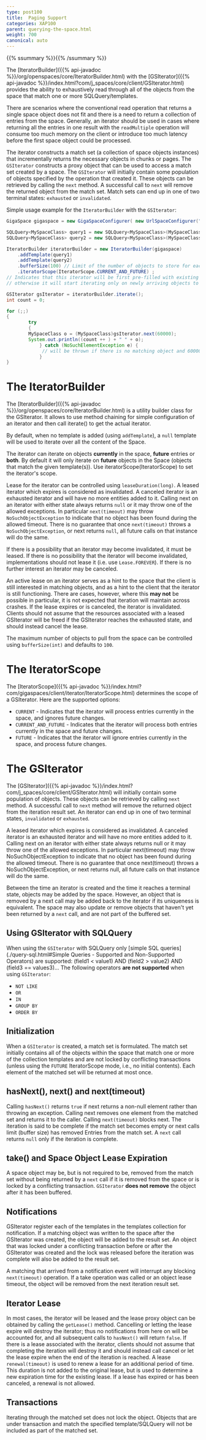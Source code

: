 ```yaml
---
type: post100
title:  Paging Support
categories: XAP100
parent: querying-the-space.html
weight: 700
canonical: auto
---
```


{{% ssummary %}}{{% /ssummary %}}


The [IteratorBuilder]({{% api-javadoc %}}/org/openspaces/core/IteratorBuilder.html) with the [GSIterator]({{% api-javadoc %}}/index.html?com/j_spaces/core/client/GSIterator.html)  provides the ability to exhaustively read through all of the objects from the space that match one or more SQLQuery/templates.

There are scenarios where the conventional read operation that returns a single space object does not fit and there is a need to return a collection of entries from the space. Generally, an iterator should be used in cases where returning all the entries in one result with the `readMultiple` operation will consume too much memory on the client or introduce too much latency before the first space object could be processed.

The iterator constructs a match set (a collection of space objects instances) that incrementally returns the necessary objects in chunks or pages. The `GSIterator` constructs a proxy object that can be used to access a match set created by a space. The `GSIterator` will initially contain some population of objects specified by the operation that created it. These objects can be retrieved by calling the `next` method. A successful call to `next` will remove the returned object from the match set. Match sets can end up in one of two terminal states: `exhausted` or `invalidated`.

Simple usage example for the `IteratorBuilder` with the `GSIterator`:


```java
GigaSpace gigaspace = new GigaSpaceConfigurer( new UrlSpaceConfigurer("jini://*/*/mySpace")).gigaSpace();

SQLQuery<MySpaceClass> query1 = new SQLQuery<MySpaceClass>(MySpaceClass.class,"fName like 'f%'");
SQLQuery<MySpaceClass> query2 = new SQLQuery<MySpaceClass>(MySpaceClass.class,"lName like 'l%'");

IteratorBuilder iteratorBuilder = new IteratorBuilder(gigaspace)
	.addTemplate(query1)
	.addTemplate(query2)
	.bufferSize(100) // Limit of the number of objects to store for each iteration.
	.iteratorScope(IteratorScope.CURRENT_AND_FUTURE) ;
// Indicates that this iterator will be first pre-filled with existing matching objects anf future matching objects,
// otherwise it will start iterating only on newly arriving objects to the space.

GSIterator gsIterator = iteratorBuilder.iterate();
int count = 0;

for (;;)
{
        try
        {
	    MySpaceClass o = (MySpaceClass)gsIterator.next(60000);
	    System.out.println((count ++ ) + " " + o);
            } catch (NoSuchElementException e) {
             // will be thrown if there is no matching object and 60000 ms gone by
            }
}
```

# The IteratorBuilder

The [IteratorBuilder]({{% api-javadoc %}}/org/openspaces/core/IteratorBuilder.html) is a utility builder class for the GSIterator. It allows to use method chaining for simple configuration of an iterator and then call iterate() to get the actual iterator.

By default, when no template is added (using `addTemplate`), a `null` template will be used to iterate over all the content of the Space.

The iterator can iterate on objects **currently** in the space, **future** entries or **both**. By default it will only iterate on **future** objects in the Space (objects that match the given template(s)). Use iteratorScope(IteratorScope) to set the iterator's scope.

Lease for the iterator can be controlled using `leaseDuration(long)`. A leased iterator which expires is considered as invalidated. A canceled iterator is an exhausted iterator and will have no more entities added to it. Calling next on an iterator with either state always returns `null` or it may throw one of the allowed exceptions. In particular `next(timeout)` may throw `NoSuchObjectException` to indicate that no object has been found during the allowed timeout. There is no guarantee that once `next(timeout)` throws a `NoSuchObjectException`, or next returns `null`, all future calls on that instance will do the same.

If there is a possibility that an iterator may become invalidated, it must be leased. If there is no possibility that the iterator will become invalidated, implementations should not lease it (i.e. use `Lease.FOREVER`). If there is no further interest an iterator may be canceled.

An active lease on an iterator serves as a hint to the space that the client is still interested in matching objects, and as a hint to the client that the iterator is still functioning. There are cases, however, where this **may not** be possible in particular, it is not expected that iteration will maintain across crashes. If the lease expires or is canceled, the iterator is invalidated. Clients should not assume that the resources associated with a leased GSIterator will be freed if the GSIterator reaches the exhausted state, and should instead cancel the lease.

The maximum number of objects to pull from the space can be controlled using `bufferSize(int)` and defaults to `100`.

# The IteratorScope

The [IteratorScope]({{% api-javadoc %}}/index.html?com/gigaspaces/client/iterator/IteratorScope.html) determines the scope of a GSIterator. Here are the supported options:

- `CURRENT` - Indicates that the iterator will process entries currently in the space, and ignores future changes.
- `CURRENT_AND_FUTURE` - Indicates that the iterator will process both entries currently in the space and future changes.
- `FUTURE` - Indicates that the iterator will ignore entries currently in the space, and process future changes.

# The GSIterator

The [GSIterator]({{% api-javadoc %}}/index.html?com/j_spaces/core/client/GSIterator.html) will initially contain some population of objects. These objects can be retrieved by calling `next` method. A successful call to `next` method will remove the returned object from the iteration result set. An iterator can end up in one of two terminal states, `invalidated` or `exhausted`.

A leased iterator which expires is considered as invalidated. A canceled iterator is an exhausted iterator and will have no more entities added to it. Calling next on an iterator with either state always returns null or it may throw one of the allowed exceptions. In particular next(timeout) may throw NoSuchObjectException to indicate that no object has been found during the allowed timeout. There is no guarantee that once next(timeout) throws a NoSuchObjectException, or next returns null, all future calls on that instance will do the same.

Between the time an iterator is created and the time it reaches a terminal state, objects may be added by the space. However, an object that is removed by a next call may be added back to the iterator if its uniqueness is equivalent. The space may also update or remove objects that haven't yet been returned by a `next` call, and are not part of the buffered set.


## Using GSIterator with SQLQuery

When using the `GSIterator` with SQLQuery only [simple SQL queries](./query-sql.html#Simple Queries - Supported and Non-Supported Operators) are supported:
    (field1 < value1) AND (field2 > value2) AND (field3 == values3)...
The following operators **are not supported** when using `GSIterator`:

- `NOT LIKE`
- `OR`
- `IN`
- `GROUP BY`
- `ORDER BY`


## Initialization

When a `GSIterator` is created, a match set is formulated. The match set initially contains all of the objects within the space that match one or more of the collection templates and are not locked by conflicting transactions (unless using the `FUTURE` IteratorScope mode, i.e., no initial contents). Each element of the matched set will be returned at most once.

## hasNext(), next() and next(timeout)

Calling `hasNext()` returns `true` if next returns a non-null element rather than throwing an exception. Calling next removes one element from the matched set and returns it to the caller. Calling `next(timeout)` blocks next. The iteration is said to be complete if the match set becomes empty or next calls limit (buffer size) has removed Entries from the match set. A `next` call returns `null` only if the iteration is complete.

## take() and Space Object Lease Expiration

A space object may be, but is not required to be, removed from the match set without being returned by a `next` call if it is removed from the space or is locked by a conflicting transaction. `GSIterator` **does not remove** the object after it has been buffered.

## Notifications

GSIterator register each of the templates in the templates collection for notification. If a matching object was written to the space after the GSIterator was created, the object will be added to the result set. An object that was locked under a conflicting transaction before or after the GSIterator was created and the lock was released before the iteration was complete will also be added to the result set.

A matching that arrived from a notification event will interrupt any blocking `next(timeout)` operation. If a take operation was called or an object lease timeout, the object will be removed from the next iteration result set.

## Iterator Lease

In most cases, the iterator will be leased and the lease proxy object can be obtained by calling the `getLease()` method. Cancelling or letting the lease expire will destroy the iterator; thus no notifications from here on will be accounted for, and all subsequent calls to `hasNext()` will return `false`. If there is a lease associated with the iterator, clients should not assume that completing the iteration will destroy it and should instead call cancel or let the lease expire when the end of the iteration is reached. A lease `renewal(timeout)` is used to renew a lease for an additional period of time. This duration is not added to the original lease, but is used to determine a new expiration time for the existing lease. If a lease has expired or has been canceled, a renewal is not allowed.

## Transactions

Iterating through the matched set does not lock the object. Objects that are under transaction and match the specified template/SQLQuery will not be included as part of the matched set.

